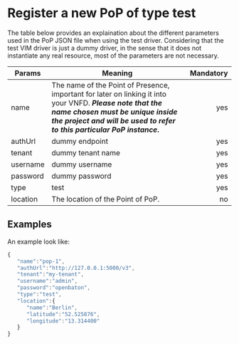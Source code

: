 # Register a new PoP of type test

The table below provides an explaination about the different parameters used in the PoP JSON file when using the test driver. 
Considering that the test VIM driver is just a dummy driver, in the sense that it does not instantiate any real resource, most of the parameters are not necessary. 

| Params         | Meaning                                                                                                                                                                                | Mandatory |
|----------------|----------------------------------------------------------------------------------------------------------------------------------------------------------------------------------------|----------:|
| name           | The name of the Point of Presence, important for later on linking it into your VNFD. **_Please note that the name chosen must be unique inside the project and will be used to refer to this particular PoP instance_.**       |       yes |
| authUrl        | dummy endpoint  |       yes |
| tenant         | dummy tenant name  |       yes |
| username       | dummy username                                                                                                                |       yes |
| password       | dummy password |       yes |
| type           | test |       yes |
| location       | The location of the Point of PoP.                                                      |        no |


## Examples

An example look like: 

```javascript
{
   "name":"pop-1",
   "authUrl":"http://127.0.0.1:5000/v3",
   "tenant":"my-tenant",
   "username":"admin",
   "password":"openbaton",
   "type":"test",
   "location":{
      "name":"Berlin",
      "latitude":"52.525876",
      "longitude":"13.314400"
   }
}
```

